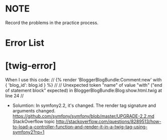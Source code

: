 
NOTE
===========

Record the problems in the practice process.

Error List
===========

# [twig-error]
  When I use this code:
  // {% render 'BloggerBlogBundle:Comment:new' with { 'blog_id': blog.id } %} //
  // Unexpected token "name" of value "with" ("end of statement block" expected) 
     in BloggerBlogBundle:Blog:show.html.twig at line 24 //
  
  - Solumtion:
  In symfony2.2, it's changed.
  The render tag signature and arguments changed.
  https://github.com/symfony/symfony/blob/master/UPGRADE-2.2.md
  StackOverflow topic
  http://stackoverflow.com/questions/8289513/how-to-load-a-controller-function-and-render-it-in-a-twig-tag-using-symfony2?rq=1
